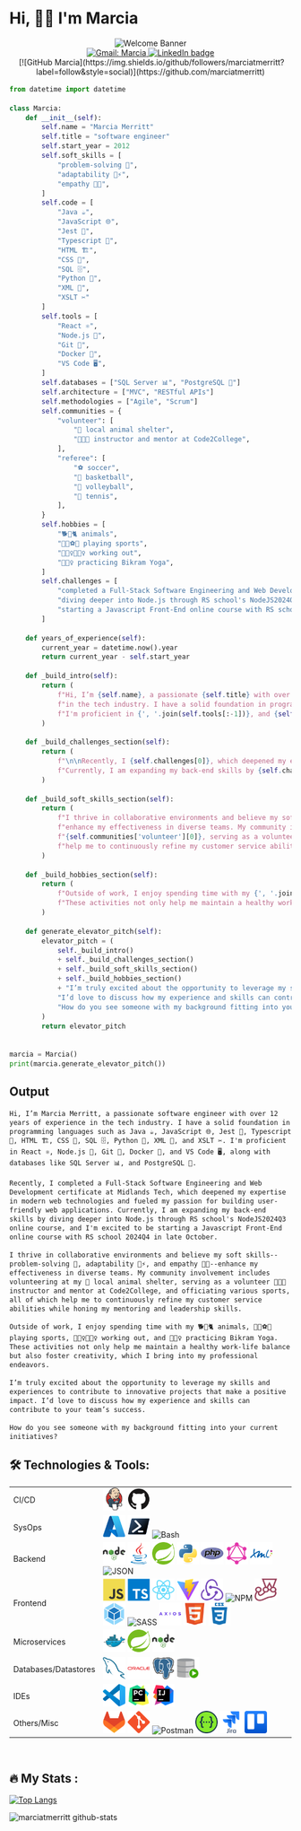 <div id="header" align="center">
    <h1 align="left">Hi, 👋🏾 I'm Marcia </h1>
    <img src="https://github.com/user-attachments/assets/9b5865c0-d24e-4399-8ac2-0ba4567091dd" alt="Welcome Banner" style="max-width: 100%; height: auto;" />
    <div id="badges">
      <a href="mailto:marciatmerritt@gmail.com">
        <img src="https://img.shields.io/badge/Gmail-marciatmerritt@gmail.com-D14836?style=for-the-badge&logo=gmail&logoColor=white" alt="Gmail: Marcia" />
      </a>
      <a href="https://www.linkedin.com/in/marcia-merritt-58662761/">
        <img src="https://img.shields.io/badge/-marciatmerritt-blue?style=for-the-badge&logo=Linkedin&logoColor=white" alt="LinkedIn badge"/>
      </a>
    </div>
    <img src="https://komarev.com/ghpvc/?username=marciatmerritt&style=flat-square&color=blue" alt=""/>
    [![GitHub Marcia](https://img.shields.io/github/followers/marciatmerritt?label=follow&style=social)](https://github.com/marciatmerritt)
</div>


```python
from datetime import datetime

class Marcia:
    def __init__(self):
        self.name = "Marcia Merritt"
        self.title = "software engineer"
        self.start_year = 2012
        self.soft_skills = [
            "problem-solving 🧩",
            "adaptability 🌱⚡",
            "empathy 🤝🏾",
        ]
        self.code = [
            "Java ☕",
            "JavaScript 🌐",
            "Jest 👑",
            "Typescript 📜",
            "HTML 🏗️",
            "CSS 🎨",
            "SQL 🗄️",
            "Python 🐍",
            "XML 📄",
            "XSLT ✂️"
        ]
        self.tools = [
            "React ⚛️",
            "Node.js 🌲",
            "Git 🔀",
            "Docker 🐳",
            "VS Code 🖥️",
        ]
        self.databases = ["SQL Server 📊", "PostgreSQL 🐘"]
        self.architecture = ["MVC", "RESTful APIs"]
        self.methodologies = ["Agile", "Scrum"]
        self.communities = {
            "volunteer": [
                "🐾 local animal shelter",
                "👩🏽‍🏫 instructor and mentor at Code2College",
            ],
            "referee": [
                "⚽ soccer",
                "🏀 basketball",
                "🏐 volleyball",
                "🎾 tennis",
            ],
        }
        self.hobbies = [
            "🐕🐀🐈 animals",
            "🎾🏐⚽🏀 playing sports",
            "🏋🏽‍♀️🏃🏽‍♀️ working out",
            "🧘🏽‍♀️ practicing Bikram Yoga",
        ]
        self.challenges = [
            "completed a Full-Stack Software Engineering and Web Development certificate at Midlands Tech",
            "diving deeper into Node.js through RS school's NodeJS2024Q3 online course",
            "starting a Javascript Front-End online course with RS school 2024Q4",
        ]

    def years_of_experience(self):
        current_year = datetime.now().year
        return current_year - self.start_year

    def _build_intro(self):
        return (
            f"Hi, I’m {self.name}, a passionate {self.title} with over {self.years_of_experience()} years of experience "
            f"in the tech industry. I have a solid foundation in programming languages such as {', '.join(self.code[:-1])}, and {self.code[-1]}. "
            f"I'm proficient in {', '.join(self.tools[:-1])}, and {self.tools[-1]}, along with databases like {', '.join(self.databases[:-1])}, and {self.databases[-1]}. "
        )

    def _build_challenges_section(self):
        return (
            f"\n\nRecently, I {self.challenges[0]}, which deepened my expertise in modern web technologies and fueled my passion for building user-friendly web applications. "
            f"Currently, I am expanding my back-end skills by {self.challenges[1]}, and I'm excited to be {self.challenges[2]} in late October.\n\n"
        )

    def _build_soft_skills_section(self):
        return (
            f"I thrive in collaborative environments and believe my soft skills--{', '.join(self.soft_skills[:-1])}, and {self.soft_skills[-1]}--"
            f"enhance my effectiveness in diverse teams. My community involvement includes volunteering at my "
            f"{self.communities['volunteer'][0]}, serving as a volunteer {self.communities['volunteer'][1]}, and officiating various sports, all of which "
            f"help me to continuously refine my customer service abilities while honing my mentoring and leadership skills.\n\n"
        )

    def _build_hobbies_section(self):
        return (
            f"Outside of work, I enjoy spending time with my {', '.join(self.hobbies[:-1])}, and {self.hobbies[-1]}. "
            f"These activities not only help me maintain a healthy work-life balance but also foster creativity, which I bring into my professional endeavors.\n\n"
        )

    def generate_elevator_pitch(self):
        elevator_pitch = (
            self._build_intro()
            + self._build_challenges_section()
            + self._build_soft_skills_section()
            + self._build_hobbies_section()
            + "I’m truly excited about the opportunity to leverage my skills and experiences to contribute to innovative projects that make a positive impact. "
            "I’d love to discuss how my experience and skills can contribute to your team’s success.\n\n"
            "How do you see someone with my background fitting into your current initiatives?"
        )
        return elevator_pitch


marcia = Marcia()
print(marcia.generate_elevator_pitch())

```

## Output

```console
Hi, I’m Marcia Merritt, a passionate software engineer with over 12 years of experience in the tech industry. I have a solid foundation in programming languages such as Java ☕, JavaScript 🌐, Jest 👑, Typescript 📜, HTML 🏗️, CSS 🎨, SQL 🗄️, Python 🐍, XML 📄, and XSLT ✂️. I'm proficient in React ⚛️, Node.js 🌲, Git 🔀, Docker 🐳, and VS Code 🖥️, along with databases like SQL Server 📊, and PostgreSQL 🐘. 

Recently, I completed a Full-Stack Software Engineering and Web Development certificate at Midlands Tech, which deepened my expertise in modern web technologies and fueled my passion for building user-friendly web applications. Currently, I am expanding my back-end skills by diving deeper into Node.js through RS school's NodeJS2024Q3 online course, and I'm excited to be starting a Javascript Front-End online course with RS school 2024Q4 in late October.

I thrive in collaborative environments and believe my soft skills--problem-solving 🧩, adaptability 🌱⚡, and empathy 🤝🏾--enhance my effectiveness in diverse teams. My community involvement includes volunteering at my 🐾 local animal shelter, serving as a volunteer 👩🏽‍🏫 instructor and mentor at Code2College, and officiating various sports, all of which help me to continuously refine my customer service abilities while honing my mentoring and leadership skills.

Outside of work, I enjoy spending time with my 🐕🐀🐈 animals, 🎾🏐⚽🏀 playing sports, 🏋🏽‍♀️🏃🏽‍♀️ working out, and 🧘🏽‍♀️ practicing Bikram Yoga. These activities not only help me maintain a healthy work-life balance but also foster creativity, which I bring into my professional endeavors.

I’m truly excited about the opportunity to leverage my skills and experiences to contribute to innovative projects that make a positive impact. I’d love to discuss how my experience and skills can contribute to your team’s success. 

How do you see someone with my background fitting into your current initiatives?
```

## 🛠️ Technologies & Tools:

<table>
  <tr>
    <td>CI/CD</td>
    <td>
      <img src="https://github.com/devicons/devicon/blob/v2.13.0/icons/jenkins/jenkins-original.svg" width="40" height="40" title="Jenkins" alt="Jenkins" />
      <img src="https://github.com/devicons/devicon/blob/v2.13.0/icons/github/github-original.svg" width="40" height="40" title="GitHub" alt="GitHub" />
    </td>
  </tr>
  <tr>
    <td>SysOps</td>
    <td>
      <img src="https://github.com/devicons/devicon/blob/master/icons/azure/azure-original.svg" title="Azure" alt="Azure" width="40" height="40" />
      <img src="https://github.com/devicons/devicon/blob/master/icons/powershell/powershell-original.svg" width="40" height="40" title="PowerShell" alt="PowerShell" />
      <img src="https://www.vectorlogo.zone/logos/gnu_bash/gnu_bash-official.svg" width="40" height="40" title="Bash" alt="Bash" />
    </td>
  </tr>
  <tr>
    <td>Backend</td>
    <td>
      <img src="https://github.com/devicons/devicon/blob/master/icons/nodejs/nodejs-original-wordmark.svg" title="NodeJS" alt="NodeJS" width="40" height="40" />
      <img src="https://github.com/devicons/devicon/blob/v2.13.0/icons/java/java-original.svg" width="40" height="40" title="Java" alt="Java" />
      <img src="https://github.com/devicons/devicon/blob/v2.13.0/icons/spring/spring-original.svg" width="40" height="40" title="Spring" alt="Spring" />
      <img src="https://github.com/devicons/devicon/blob/v2.13.0/icons/python/python-original.svg" width="40" height="40" title="Python" alt="Python" />
      <img src="https://github.com/devicons/devicon/blob/master/icons/php/php-original.svg" width="40" height="40" title="PHP" alt="PHP" />
      <img src="https://github.com/devicons/devicon/blob/master/icons/graphql/graphql-plain.svg" width="40" height="40" title="GraphQL" alt="GraphQL" />
      <img src="https://github.com/devicons/devicon/blob/master/icons/xml/xml-original.svg" width="40" height="40" title="XML" alt="XML" />
      <img src="https://www.vectorlogo.zone/logos/json/json-ar21.svg" title="JSON" alt="JSON" width="40" height="40" />
    </td>
  </tr>
  <tr>
    <td>Frontend</td>
    <td>
      <img src="https://github.com/devicons/devicon/blob/v2.13.0/icons/javascript/javascript-original.svg" width="40" height="40" title="JavaScript" alt="JavaScript" />
      <img src="https://github.com/devicons/devicon/blob/v2.13.0/icons/typescript/typescript-original.svg" width="40" height="40" title="TypeScript" alt="TypeScript" />
      <img src="https://github.com/devicons/devicon/blob/v2.13.0/icons/react/react-original.svg" width="40" height="40" title="React" alt="React" />
      <img src="https://github.com/devicons/devicon/blob/master/icons/vitejs/vitejs-original.svg" title="Vite" alt="Vite" width="40" height="40" />
      <img src="https://github.com/devicons/devicon/blob/v2.13.0/icons/redux/redux-original.svg" width="40" height="40" title="Redux" alt="Redux" />
      <img src="https://www.vectorlogo.zone/logos/npmjs/npmjs-icon.svg" width="40" height="40" title="NPM" alt="NPM" />
      <img src="https://github.com/devicons/devicon/blob/v2.13.0/icons/jest/jest-plain.svg" width="40" height="40" title="Jest" alt="Jest" />
      <img src="https://github.com/devicons/devicon/blob/v2.13.0/icons/webpack/webpack-original.svg" width="40" height="40" title="Webpack" alt="Webpack" />
      <img src="https://www.vectorlogo.zone/logos/sass-lang/sass-lang-icon.svg" title="SASS" alt="SASS" width="40" height="40" />
      <img src="https://github.com/devicons/devicon/blob/master/icons/axios/axios-plain-wordmark.svg" title="Axios" alt="Axios" width="40" height="40" />
      <img src="https://github.com/devicons/devicon/blob/master/icons/html5/html5-original.svg" title="HTML5" alt="HTML" width="40" height="40" />
      <img src="https://github.com/devicons/devicon/blob/master/icons/css3/css3-plain-wordmark.svg" title="CSS3" alt="CSS" width="40" height="40" />
    </td>
  </tr>
  <tr>
    <td>Microservices</td>
    <td>
      <img src="https://github.com/devicons/devicon/blob/v2.13.0/icons/docker/docker-original.svg" width="40" height="40" title="Docker" alt="Docker" />
      <img src="https://github.com/devicons/devicon/blob/v2.13.0/icons/spring/spring-original.svg" width="40" height="40" title="Spring Boot" alt="Spring Boot" />
      <img src="https://github.com/devicons/devicon/blob/master/icons/nodejs/nodejs-original-wordmark.svg" title="Express.js" alt="Express.js" width="40" height="40" />
    </td>
  </tr>
  <tr>
    <td>Databases/Datastores</td>
    <td>
      <!-- <img src="https://github.com/devicons/devicon/blob/v2.13.0/icons/mongodb/mongodb-original.svg" width="40" height="40" title="MongoDB" alt="MongoDB"/> -->
      <img src="https://github.com/devicons/devicon/blob/v2.13.0/icons/mysql/mysql-original.svg" width="40" height="40" title="MySQL" alt="MySQL" />
      <img src="https://github.com/devicons/devicon/blob/v2.13.0/icons/oracle/oracle-original.svg" width="40" height="40" title="Oracle" alt="Oracle" />
      <img src="https://github.com/devicons/devicon/blob/v2.13.0/icons/postgresql/postgresql-original.svg" width="40" height="40" title="PostgreSQL" alt="PostgreSQL" />
      <img src="https://github.com/devicons/devicon/blob/master/icons/sqldeveloper/sqldeveloper-original.svg" title="SQL" alt="SQL" width="40" height="40" />
    </td>
  </tr>
  <tr>
    <td>IDEs</td>
    <td>
      <img src="https://github.com/devicons/devicon/blob/v2.13.0/icons/vscode/vscode-original.svg" width="40" height="40" title="VSCode" alt="VSCode" />
      <img src="https://github.com/devicons/devicon/blob/v2.13.0/icons/pycharm/pycharm-original.svg" width="40" height="40" title="PyCharm" alt="PyCharm" />
      <img src="https://github.com/devicons/devicon/blob/v2.13.0/icons/intellij/intellij-original.svg" width="40" height="40" title="IntelliJ" alt="IntelliJ" />
    </td>
  </tr>
  <tr>
    <td>Others/Misc</td>
    <td>
      <img src="https://github.com/devicons/devicon/blob/v2.13.0/icons/gitlab/gitlab-original.svg" width="40" height="40" title="GitLab" alt="GitLab" />
      <img src="https://github.com/devicons/devicon/blob/v2.13.0/icons/git/git-original.svg" width="40" height="40" title="Git" alt="Git" />
      <img src="https://www.vectorlogo.zone/logos/getpostman/getpostman-icon.svg" width="40" height="40" title="Postman" alt="Postman" />
      <img src="https://github.com/devicons/devicon/blob/master/icons/swagger/swagger-original.svg" width="40" height="40" title="Swagger" alt="Swagger" />
      <img src="https://github.com/devicons/devicon/blob/master/icons/jira/jira-original-wordmark.svg" width="40" height="40" title="Jira" alt="Jira" />
      <img src="https://github.com/devicons/devicon/blob/master/icons/trello/trello-original.svg" width="40" height="40" title="Trello" alt="Trello" />
    </td>
  </tr>
</table>


<br/>

## 🔥 My Stats :

[![Top Langs](https://github-readme-stats.vercel.app/api/top-langs/?username=marciatmerritt&layout=compact&theme=vision-friendly-dark)](https://github.com/anuraghazra/github-readme-stats)

<!-- [![Marcia's GitHub stats](https://github-readme-stats.vercel.app/api?username=marciatmerritt)](https://github.com/anuraghazra/github-readme-stats) -->

<!-- ![marciatmerritt github-trophies](https://stats.dooboo.io/api/github-trophies?login=marciatmerritt) -->

![marciatmerritt github-stats](https://stats.dooboo.io/api/github-stats-advanced?login=marciatmerritt)
